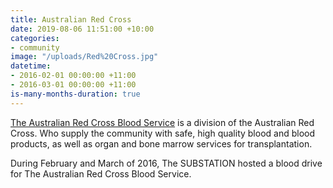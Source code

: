 ```yaml
---
title: Australian Red Cross
date: 2019-08-06 11:51:00 +10:00
categories:
- community
image: "/uploads/Red%20Cross.jpg"
datetime:
- 2016-02-01 00:00:00 +11:00
- 2016-03-01 00:00:00 +11:00
is-many-months-duration: true
---
```


[The Australian Red Cross Blood Service](https://www.donateblood.com.au/) is a division of the Australian Red Cross. Who supply the community with safe, high quality blood and blood products, as well as organ and bone marrow services for transplantation. 

During February and March of 2016, The SUBSTATION hosted a blood drive for The Australian Red Cross Blood Service. 